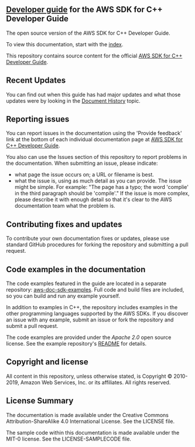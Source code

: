 ## [Developer guide](doc_source/index.md) for the AWS SDK for C++ Developer Guide

The open source version of the AWS SDK for C++ Developer Guide.

To view this documentation, start with the [index](doc_source/index.md).

This repository contains source content for the official [AWS SDK for C++ Developer Guide](https://docs.aws.amazon.com/sdk-for-cpp/v1/developer-guide/welcome.html).

## Recent Updates

You can find out when this guide has had major updates and what those updates were by looking in the [Document History](doc_source/document-history.md) topic.

## Reporting issues

You can report issues in the documentation using the 'Provide feedback' link at the bottom of each individual documentation page at [AWS SDK for C++ Developer Guide](https://docs.aws.amazon.com/sdk-for-cpp/v1/developer-guide/welcome.html).

You also can use the Issues section of this repository to report problems in the documentation. When submitting an issue, please indicate:

  * what page the issue occurs on; a URL or filename is best.
  * what the issue is, using as much detail as you can provide.
    The issue might be simple. For example: "The page has a typo; the word 'complie' in the third paragraph should be 'compile'."
    If the issue is more complex, please describe it with enough detail so that it's clear to the AWS documentation team what the problem is.

## Contributing fixes and updates

To contribute your own documentation fixes or updates, please use standard GitHub procedures for forking the repository and submitting a pull request.

## Code examples in the documentation
The code examples featured in the guide are located in a separate repository:
[aws-doc-sdk-examples](https://github.com/awsdocs/aws-doc-sdk-examples/tree/master/cpp). Full
code and build files are included, so you can build and run any example yourself.

In addition to examples in C++, the repository includes examples in the other programming 
languages supported by the AWS SDKs. If you discover an issue with any example, submit an 
issue or fork the repository and submit a pull request.

The code examples are provided under the *Apache 2.0* open source license. See the example
repository's [README](https://github.com/awsdocs/aws-doc-sdk-examples/blob/master/README.rst) for
details.

## Copyright and license

All content in this repository, unless otherwise stated, is Copyright © 2010-2019, Amazon Web Services, Inc. or its affiliates. All rights reserved.

## License Summary

The documentation is made available under the Creative Commons Attribution-ShareAlike 4.0 International License. See the LICENSE file.

The sample code within this documentation is made available under the MIT-0 license. See the LICENSE-SAMPLECODE file.
